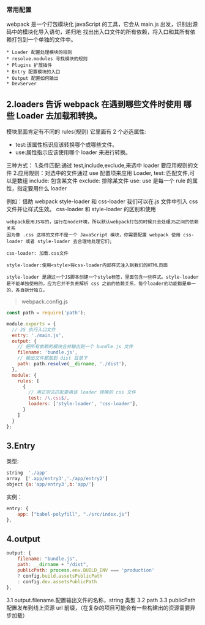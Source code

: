 ### 常用配置

webpack 是一个打包模块化 javaScript 的工具，它会从 main.js 出发，识别出源码中的模块化导入语句，递归地
找出出入口文件的所有依赖，将入口和其所有依赖打包到一个单独的文件中。

```
* Loader 配置处理模块的规则
* resolve.modules 寻找模块的规则
* Plugins 扩展插件
* Entry 配置模块的入口
* Output 配置如何输出
* DevServer

```

## 2.loaders 告诉 webpack 在遇到哪些文件时使用 哪些 Loader 去加载和转换。

模块里面肯定有不同的 rules(规则) 它里面有 2 个必选属性:

- test:该属性标识应该转换哪个或哪些文件。
- use:属性指示应该使用哪个 loader 来进行转换。

三种方式： 1.条件匹配:通过 test,include,exclude,来选中 loader 要应用规则的文件 2.应用规则：对选中的文件通过 use 配置项来应用 Loader,
test: 匹配文件,可以是数组
include: 包含某文件
exclude: 排除某文件
use: use 是每一个 rule 的属性，指定要用什么 loader

例如：借助 webpack style-loader 和 css-loader 我们可以在.js 文件中引入 css 文件并让样式生效。
css-loader 和 style-loader 的区别和使用

```
webpack是用JS写的，运行在node环境，所以默认webpack打包的时候只会处理JS之间的依赖关系
因为像 .css 这样的文件不是一个 JavaScript 模块，你需要配置 webpack 使用 css-loader 或者 style-loader 去合理地处理它们;

css-loader: 加载.css文件

style-loader:使用<style>将css-loader内部样式注入到我们的HTML页面

style-loader 是通过一个JS脚本创建一个style标签，里面包含一些样式。style-loader是不能单独使用的，应为它并不负责解析 css 之前的依赖关系，每个loader的功能都是单一的，各自拆分独立。
```

> webpack.config.js

```javaScript
const path = require('path');

module.exports = {
  // JS 执行入口文件
  entry: './main.js',
  output: {
    // 把所有依赖的模块合并输出到一个 bundle.js 文件
    filename: 'bundle.js',
    // 输出文件都放到 dist 目录下
    path: path.resolve(__dirname, './dist'),
  },
  module: {
    rules: [
      {
        // 用正则去匹配要用该 loader 转换的 css 文件
        test: /\.css$/,
        loaders: ['style-loader', 'css-loader'],
      }
    ]
  }
};
```

## 3.Entry

类型:

```javaScript
string  './app'
array  ['.app/entry3','./app/entry2']
object {a:'app/entry3',b:'app/'}
```

实例：

```javaScript
entry: {
    app: ["babel-polyfill", "./src/index.js"]
},
```

## 4.output

```javaScript
output: {
    filename: "bundle.js",
    path: __dirname + "/dist",
    publicPath: process.env.BUILD_ENV === 'production'
    ? config.build.assetsPublicPath
    : config.dev.assetsPublicPath
},
```

3.1 output.filename.配置输出文件的名称，string 类型
3.2 path
3.3 publicPath 配置发布到线上资源 url 前缀，（在复杂的项目可能会有一些构建出的资源需要异步加载）
